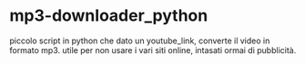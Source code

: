 # mp3-downloader_python
piccolo script in python che dato un youtube_link, converte il video in formato mp3. utile per non usare i vari siti online, intasati ormai di pubblicità.

